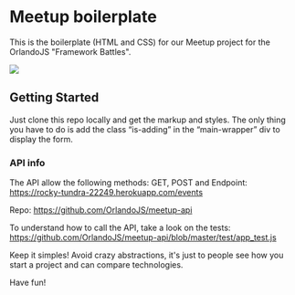 # Meetup boilerplate
This is the boilerplate (HTML and CSS) for our Meetup project for the OrlandoJS "Framework Battles".

![](https://p196.p4.n0.cdn.getcloudapp.com/items/JruWxJqN/Screen+Recording+2020-03-10+at+03.53+PM.gif )


## Getting Started
Just clone this repo locally and get the markup and styles.
The only thing you have to do is add the class “is-adding” in the “main-wrapper” div to display the form.

### API info
The API allow the following methods: GET, POST and
Endpoint: https://rocky-tundra-22249.herokuapp.com/events

Repo: https://github.com/OrlandoJS/meetup-api

To understand how to call the API, take a look on the tests: https://github.com/OrlandoJS/meetup-api/blob/master/test/app_test.js

Keep it simples! Avoid crazy abstractions, it's just to people see how you start a project and can compare technologies.


Have fun!
